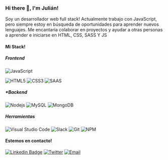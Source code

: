 ### Hi there 👋, I'm Julián!

Soy un desarrollador web full stack! Actualmente trabajo con JavaScript, pero siempre estoy en búsqueda de oportunidades para aprender nuevos lenguajes.
Me encantaría colaborar en proyectos y ayudar a otras personas a aprender e iniciarse en HTML, CSS, SASS Y JS


#### Mi Stack!

##### **Frontend**

![JavaScript](https://img.shields.io/badge/JavaScript-F7DF1E?style=for-the-badge&logo=JavaScript&logoColor=white)

![HTML5](https://img.shields.io/badge/-HTML5-E34F26?style=for-the-badge&logo=html5&logoColor=white)
![CSS3](https://img.shields.io/badge/-CSS3-1572B6?style=for-the-badge&logo=css3)
![SAAS](https://img.shields.io/badge/-SASS-ff69b4?style=for-the-badge&logo=sass&logoColor=white)

##### **Backend*

![Nodejs](https://img.shields.io/badge/-Nodejs-black?style=for-the-badge&logo=Node.js)
![MySQL](https://img.shields.io/badge/-MySQL-black?style=for-the-badge&logo=mysql&logoColor=orange)
![MongoDB](https://img.shields.io/badge/-MongoDB-green?style=for-the-badge&logo=MongoDB)

##### **Herramientas**

![Visual Studio Code](https://img.shields.io/badge/Visual_Studio_Code-007ACC?style=for-the-badge&logo=Visual-Studio-Code&logoColor=white)
![Slack](https://img.shields.io/badge/-Slack-3f0f91?style=for-the-badge&logo=slack&logoColor=white)
![Git](https://img.shields.io/badge/Git-F05032?style=for-the-badge&logo=Git&logoColor=white)
![NPM](https://img.shields.io/badge/-NPM-CB3837?style=for-the-badge&logo=npm)


#### Estemos en contacto!

[![Linkedin Badge](https://img.shields.io/badge/-LinkedIn-blue?style=for-the-badge&logo=Linkedin&logoColor=white&link=https://www.linkedin.com/in/julianchape/)](https://www.linkedin.com/in/julianchape/)
[![Twitter](https://img.shields.io/badge/@julianchape-1DA1F2?style=for-the-badge&logo=twitter&logoColor=white)](https://twitter.com/julianchape) 
[![Email](https://img.shields.io/badge/julianchapela@gmail.com-D14836?style=for-the-badge&logo=gmail&logoColor=white)](mailto:julianchapela@gmail.com)

